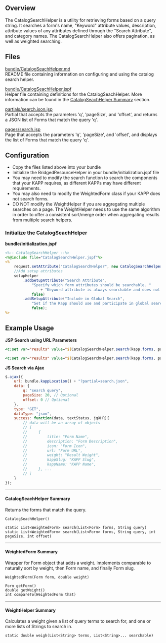 ## Overview

The CatalogSearchHelper is a utility for retrieving forms based on a query string. 
It searches a form's name, "Keyword" attribute values, description, attribute values of any attributes defined through the "Search Attribute", and category names. 
The CatalogSearchHelper also offers pagination, as well as weighted searching.

## Files

[bundle/CatalogSeachHelper.md](CatalogSeachHelper.md)  
README file containing information on configuring and using the catalog search helper.

[bundle/CatalogSeachHelper.jspf](CatalogSeachHelper.jspf)  
Helper file containing definitions for the CatalogSeachHelper.  More information can be found in
the [CatalogSeachHelper Summary](#catalogseachhelper-summary) section.

[partials/search.json.jsp](search.json.jsp)  
Partial that accepts the parameters 'q', 'pageSize', and 'offset', and returns a JSON list of Forms that match the query 'q'.

[pages/search.jsp](search.jsp)  
Page that accepts the parameters 'q', 'pageSize', and 'offset', and displays the list of Forms that match the query 'q'.

## Configuration

* Copy the files listed above into your bundle
* Initialize the BridgedResourceHelper in your bundle/initialization.jspf file
* You may need to modify the search function to search the components that your KAPP requires, as different KAPPs may have different requirements. 
* You may also need to modify the WeightedForm class if your KAPP does not search forms. 
* DO NOT modify the WeightHelper if you are aggregating multiple searches on a page. The WeightHelper needs to use the same algorithm in order to offer a consistent sort/merge order when aggregating results from multiple search helpers.

### Initialize the CatalogSeachHelper

**bundle/initialization.jspf**
```jsp
<%-- CatalogSearchHelper --%>
<%@include file="CatalogSearchHelper.jspf"%>
<%
    request.setAttribute("CatalogSearchHelper", new CatalogSearchHelper());
    //Add setup attributes
    setupHelper
        .addSetupAttribute("Search Attribute", 
            "Specify which form attributes should be searchable. " 
                + "Keyword attribute is always searchable and does not need to be specified as a Search Attribute. [Allows Multiple]", 
            false)
        .addSetupAttribute("Include in Global Search", 
            "Set if the Kapp should use and participate in global search.", 
            false); 
%>
```

## Example Usage

**JSP Search using URL Parameters**
```jsp
<c:set var="results" value="${CatalogSearchHelper.search(kapp.forms, param['q']}"/>
```
```jsp
<c:set var="results" value="${CatalogSearchHelper.search(kapp.forms, param['q'], param['pageSize'], param['offset'])}"/>
```

**JS Search via Ajax**
```javascript
$.ajax({
    url: bundle.kappLocation() + "?partial=search.json",
    data: {
        q: "search query",
        pageSize: 20, // Optional
        offset: 0 // Optional
    },
    type: "GET",
    dataType: "json",
    success: function(data, textStatus, jqXHR){
        // data will be an array of objects
        // [
        //     {
        //         title: "Form Name",
        //         description: "Form Description",
        //         icon: "Form Icon",
        //         url: "Form URL",
        //         weight: "Result Weight",
        //         kappSlug: "KAPP Slug",
        //         kappName: "KAPP Name",
        //     }, ...
        // ]
    }
});
```

---

#### CatalogSeachHelper Summary
Returns the forms that match the query.

`CatalogSeachHelper()`

`static List<WeightedForm> search(List<Form> forms, String query)`  
`static List<WeightedForm> search(List<Form> forms, String query, int pageSize, int offset)`  

---

#### WeightedForm Summary
Wrapper for Form object that adds a weight. Implements comparable to naturally sort by weight, then Form name, and finally Form slug.

`WeightedForm(Form form, double weight)`

`Form getForm()`  
`double getWeight()`  
`int compareTo(WeightedForm that)`  

---

#### WeightHelper Summary
Calculates a weight given a list of query terms to search for, and one or more lists of Strings to search in. 

`static double weigh(List<String> terms, List<String>... searchable)`  